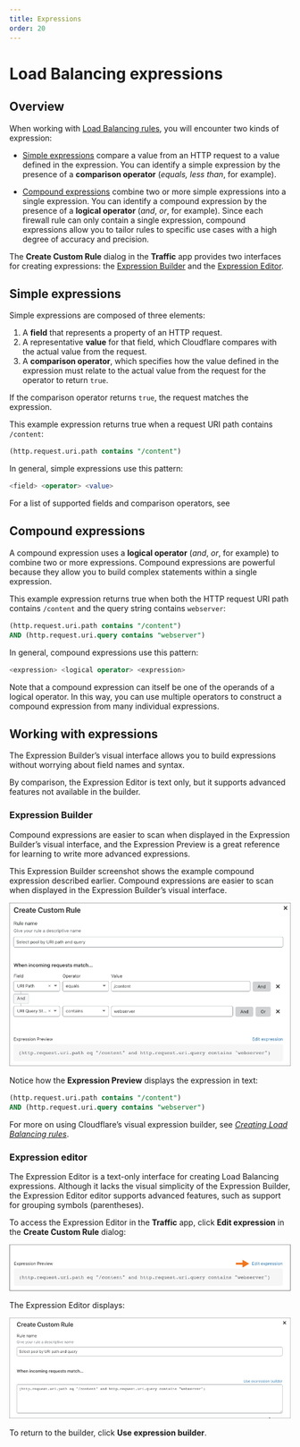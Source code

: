 ```yaml
---
title: Expressions
order: 20
---
```


# Load Balancing expressions

## Overview

When working with [Load Balancing rules](/understand-basics/load-balancing-rules), you will encounter two kinds of expression:

- [Simple expressions](#simple-expressions) compare a value from an HTTP request to a value defined in the expression. You can identify a simple expression by the presence of a **comparison operator** (_equals, less than_, for example).

- [Compound expressions](#compound-expressions) combine two or more simple expressions into a single expression. You can identify a compound expression by the presence of a **logical operator** (_and_, _or_, for example). Since each firewall rule can only contain a single expression, compound expressions allow you to tailor rules to specific use cases with a high degree of accuracy and precision.

The **Create Custom Rule** dialog in the **Traffic** app provides two interfaces for creating expressions: the [Expression Builder](#expression-builder) and the [Expression Editor](#expression-editor).

## Simple expressions

Simple expressions are composed of three elements:

1. A **field** that represents a property of an HTTP request.
2. A representative **value** for that field, which Cloudflare compares with the actual value from the request.
3. A **comparison operator**, which specifies how the value defined in the expression must relate to the actual value from the request for the operator to return `true`.

If the comparison operator returns `true`, the request matches the expression.

This example expression returns true when a request URI path contains `/content`:

```sql
(http.request.uri.path contains "/content")
```

In general, simple expressions use this pattern:

```sql
<field> <operator> <value>
```

For a list of supported fields and comparison operators, see 

## Compound expressions

A compound expression uses a **logical operator** (_and_, _or_, for example) to combine two or more expressions. Compound expressions are powerful because they allow you to build complex statements within a single expression.

This example expression returns true when both the HTTP request URI path contains `/content` and the query string contains `webserver`:

```sql
(http.request.uri.path contains "/content") 
AND (http.request.uri.query contains "webserver")
```

In general, compound expressions use this pattern:

```sql
<expression> <logical operator> <expression>
```

Note that a compound expression can itself be one of the operands of a logical operator. In this way, you can use multiple operators to construct a compound expression from many individual expressions.

## Working with expressions

The Expression Builder’s visual interface allows you to build expressions without worrying about field names and syntax. 

By comparison, the Expression Editor is text only, but it supports advanced features not available in the builder.

### Expression Builder

Compound expressions are easier to scan when displayed in the Expression Builder’s visual interface, and the Expression Preview is a great reference for learning to write more advanced expressions.

This Expression Builder screenshot shows the example compound expression described earlier. Compound expressions are easier to scan when displayed in the Expression Builder’s visual interface.

![Expression Builder in Load Balancing tab of Traffic app](../../static/images/rules-builder-1.png)

Notice how the **Expression Preview** displays the expression in text:

```sql
(http.request.uri.path contains "/content") 
AND (http.request.uri.query contains "webserver")
```

For more on using Cloudflare’s visual expression builder, see [_Creating Load Balancing rules_](/create-rules).

### Expression editor

The Expression Editor is a text-only interface for creating Load Balancing expressions. Although it lacks the visual simplicity of the Expression Builder, the Expression Editor editor supports advanced features, such as support for grouping symbols (parentheses).

To access the Expression Editor in the **Traffic** app, click **Edit expression** in the **Create Custom Rule** dialog:

![Edit expression link in Create Custom Rule dialog](../../static/images/rules-builder-edit-expression-link.png)

The Expression Editor displays:

![Expression Editor in Load Balancing tab of Traffic app](../../static/images/rules-editor-1.png)

To return to the builder, click **Use expression builder**.